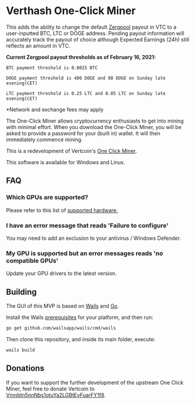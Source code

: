 # Verthash One-Click Miner

This adds the ability to change the default [Zergpool](https://zergpool.com/site/faq) payout in VTC to a user-inputted BTC, LTC or DOGE address.  Pending payout information will accurately track the payout of choice although Expected Earnings (24h) still reflects an amount in VTC.

**Current Zergpool payout thresholds as of February 16, 2021:**

`BTC payment threshold is 0.0025 BTC`

`DOGE payment threshold is 400 DOGE and 80 DOGE on Sunday late evening(CET)`

`LTC payment threshold is 0.25 LTC and 0.05 LTC on Sunday late evening(CET)`

*Network and exchange fees may apply

The One-Click Miner allows cryptocurrency enthusiasts to get into mining with minimal effort. When you download the One-Click Miner, you will be asked to provide a password for your (built in) wallet. It will then immediately commence mining.

This is a redevelopment of Vertcoin's [One Click Miner](https://github.com/vertcoin-project/one-click-miner).

This software is available for Windows and Linux.

## FAQ

### Which GPUs are supported?

Please refer to this list of [supported hardware.](https://github.com/CryptoGraphics/VerthashMiner#supported-hardware)

### I have an error message that reads 'Failure to configure'

You may need to add an exclusion to your antivirus / Windows Defender.

### My GPU is supported but an error messages reads 'no compatible GPUs'

Update your GPU drivers to the latest version.


## Building

The GUI of this MVP is based on [Wails](https://wails.app) and [Go](https://golang.org/).

Install the Wails [prerequisites](https://wails.app/home.html#prerequisites) for your platform, and then run:

```bash
go get github.com/wailsapp/wails/cmd/wails
```

Then clone this repository, and inside its main folder, execute:

```bash
wails build
```

## Donations

If you want to support the further development of the upstream One Click Miner, feel free to donate Vertcoin to [Vmnbtn5nnNbs1otuYa2LGBtEyFuarFY1f8](https://insight.vertcoin.org/address/Vmnbtn5nnNbs1otuYa2LGBtEyFuarFY1f8).
